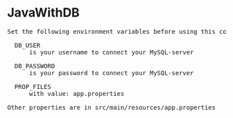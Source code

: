 # JavaWithDB

<pre>
Set the following environment variables before using this code:

  DB_USER
      is your username to connect your MySQL-server
      
  DB_PASSWORD
      is your password to connect your MySQL-server
      
  PROP_FILES
      with value: app.properties

Other properties are in src/main/resources/app.properties

</pre>
